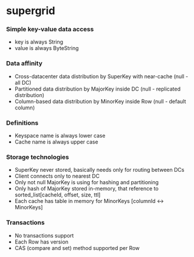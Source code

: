 # supergrid

### Simple key-value data access

* key is always String
* value is always ByteString

### Data affinity

* Cross-datacenter data distribution by SuperKey with near-cache (null - all DC)
* Partitioned data distribution by MajorKey inside DC (null - replicated distribution)
* Column-based data distribution by MinorKey inside Row (null - default column)

### Definitions

* Keyspace name is always lower case
* Cache name is always upper case

### Storage technologies

* SuperKey never stored, basically needs only for routing between DCs
* Client connects only to nearest DC
* Only not null MajorKey is using for hashing and partitioning
* Only hash of MajorKey stored in-memory, that reference to sorted_list[cacheId, offset, size, ttl] 
* Each cache has table in memory for MinorKeys [columnId <-> MinorKeys]

### Transactions

* No transactions support
* Each Row has version
* CAS (compare and set) method supported per Row
